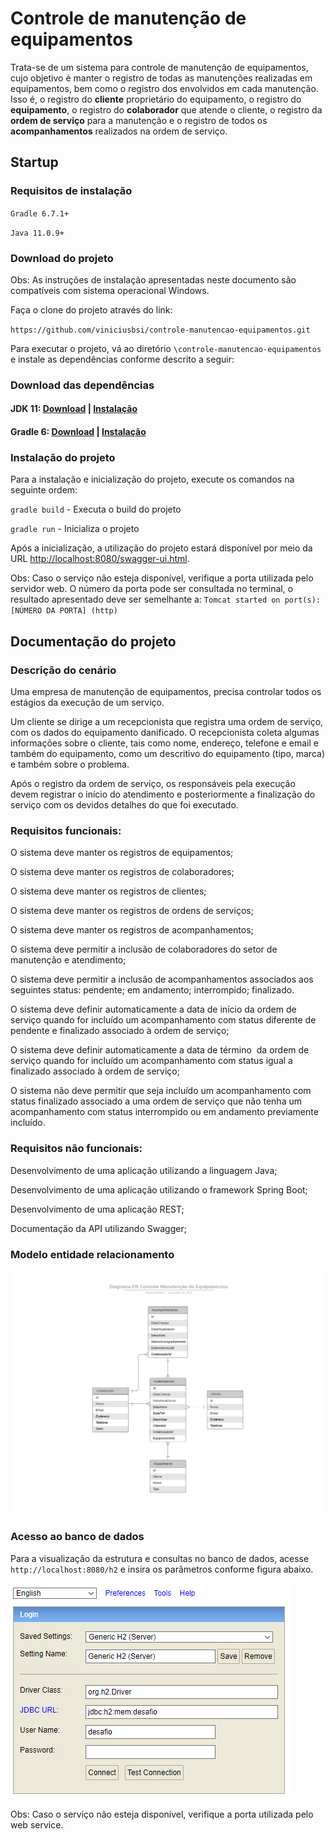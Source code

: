 # Controle de manutenção de equipamentos
Trata-se de um sistema para controle de manutenção de equipamentos, cujo objetivo é manter o registro de todas as manutenções realizadas em equipamentos, bem como o registro dos envolvidos em cada manutenção.
Isso é, o registro do **cliente** proprietário do equipamento, o registro do **equipamento**, o registro do **colaborador** que atende o cliente, o registro da **ordem de serviço** para a manutenção e o registro de todos os **acompanhamentos** realizados na ordem de serviço.

## Startup

### Requisitos de instalação

`Gradle 6.7.1+`

`Java 11.0.9+`

### Download do projeto

Obs: As instruções de instalação apresentadas neste documento são compatíveis com sistema operacional Windows.

Faça o clone do projeto através do link:

`https://github.com/viniciusbsi/controle-manutencao-equipamentos.git`

Para executar o projeto, vá ao diretório `\controle-manutencao-equipamentos` e instale as dependências conforme descrito a seguir:

### Download das dependências

#### JDK 11: [Download](https://www.oracle.com/java/technologies/javase-jdk11-downloads.html) | [Instalação](https://docs.oracle.com/en/java/javase/11/install/installation-jdk-microsoft-windows-platforms.html#GUID-96EB3876-8C7A-4A25-9F3A-A2983FEC016A) 
#### Gradle 6: [Download](https://gradle.org/releases/) | [Instalação](https://gradle.org/install/)

### Instalação do projeto

Para a instalação e inicialização do projeto, execute os comandos na seguinte ordem:

`gradle build` - Executa o build do projeto

`gradle run` - Inicializa o projeto

Após a inicialização, a utilização do projeto estará disponível por meio da URL [http://localhost:8080/swagger-ui.html](http://localhost:8080/swagger-ui.html).

Obs: Caso o serviço não esteja disponível, verifique a porta utilizada pelo servidor web. O número da porta pode ser consultada no terminal, o resultado apresentado deve ser semelhante a: `Tomcat started on port(s): [NÚMERO DA PORTA] (http)`

## Documentação do projeto

### Descrição do cenário

Uma empresa de manutenção de equipamentos, precisa controlar todos os estágios da execução de um serviço. 

Um cliente se dirige a um recepcionista que registra uma ordem de serviço, com os dados do equipamento danificado. O recepcionista coleta algumas informações sobre o cliente, tais como nome, endereço, telefone e email e também do equipamento, como um descritivo do equipamento (tipo, marca) e também sobre o problema. 

Após o registro da ordem de serviço, os responsáveis pela execução devem registrar o início do atendimento e posteriormente a finalização do serviço com os devidos detalhes do que foi executado.

### Requisitos funcionais:

O sistema deve manter os registros de equipamentos;

O sistema deve manter os registros de colaboradores;

O sistema deve manter os registros de clientes;

O sistema deve manter os registros de ordens de serviços;

O sistema deve manter os registros de acompanhamentos;

O sistema deve permitir a inclusão de colaboradores do setor de manutenção e atendimento;

O sistema deve permitir a inclusão de acompanhamentos associados aos seguintes status: pendente; em andamento; interrompido; finalizado.

O sistema deve definir automaticamente a data de início da ordem de serviço quando for incluído um acompanhamento com status diferente de pendente e finalizado associado à ordem de serviço;

O sistema deve definir automaticamente a data de término  da ordem de serviço quando for incluído um acompanhamento com status igual a finalizado associado à ordem de serviço;

O sistema não deve permitir que seja incluído um acompanhamento com status finalizado associado a uma ordem de serviço que não tenha um acompanhamento com status interrompido ou em andamento previamente incluído.

### Requisitos não funcionais:

Desenvolvimento de uma aplicação utilizando a linguagem Java;

Desenvolvimento de uma aplicação utilizando o framework Spring Boot;

Desenvolvimento de uma aplicação REST;

Documentação da API utilizando Swagger;

### Modelo entidade relacionamento

![Driagrama ER](assets/Diagrama%20ER.png)

### Acesso ao banco de dados

Para a visualização da estrutura e consultas no banco de dados, acesse `http://localhost:8080/h2` e insira os parâmetros conforme figura abaixo.

![ParametrosBd](assets/acesso_bd.png)

Obs: Caso o serviço não esteja disponível, verifique a porta utilizada pelo web service.

